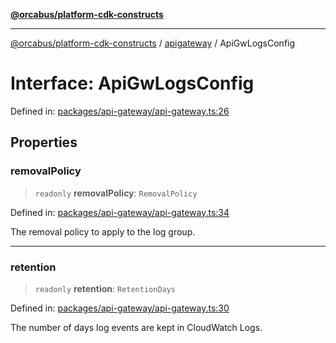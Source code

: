 [**@orcabus/platform-cdk-constructs**](../../../../README.md)

***

[@orcabus/platform-cdk-constructs](../../../../README.md) / [apigateway](../README.md) / ApiGwLogsConfig

# Interface: ApiGwLogsConfig

Defined in: [packages/api-gateway/api-gateway.ts:26](https://github.com/OrcaBus/platform-cdk-constructs/blob/eb710b2f105d22a64c8abea3b2245773c2378377/packages/api-gateway/api-gateway.ts#L26)

## Properties

### removalPolicy

> `readonly` **removalPolicy**: `RemovalPolicy`

Defined in: [packages/api-gateway/api-gateway.ts:34](https://github.com/OrcaBus/platform-cdk-constructs/blob/eb710b2f105d22a64c8abea3b2245773c2378377/packages/api-gateway/api-gateway.ts#L34)

The removal policy to apply to the log group.

***

### retention

> `readonly` **retention**: `RetentionDays`

Defined in: [packages/api-gateway/api-gateway.ts:30](https://github.com/OrcaBus/platform-cdk-constructs/blob/eb710b2f105d22a64c8abea3b2245773c2378377/packages/api-gateway/api-gateway.ts#L30)

The number of days log events are kept in CloudWatch Logs.
